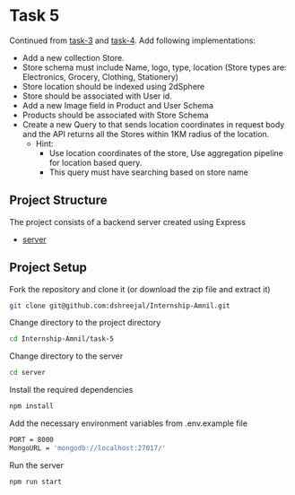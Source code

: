 # Task 5

Continued from [task-3](https://github.com/dshreejal/Internship-Amnil/tree/main/task-3) and [task-4](https://github.com/dshreejal/Internship-Amnil/tree/main/task-4). Add following implementations:

- Add a new collection Store.
- Store schema must include Name, logo, type, location (Store types are: Electronics, Grocery, Clothing, Stationery)
- Store location should be indexed using 2dSphere
- Store should be associated with User id.
- Add a new Image field in Product and User Schema
- Products should be associated with Store Schema
- Create a new Query to that sends location coordinates in request body and the API returns all the Stores within 1KM radius of the location.
  - Hint:
    - Use location coordinates of the store, Use aggregation pipeline for location based query.
    - This query must have searching based on store name

## Project Structure

The project consists of a backend server created using Express

- [server](https://github.com/dshreejal/Internship-Amnil/tree/main/task-5/server)

## Project Setup

Fork the repository and clone it (or download the zip file and extract it)

```bash
git clone git@github.com:dshreejal/Internship-Amnil.git
```

Change directory to the project directory

```bash
cd Internship-Amnil/task-5
```

Change directory to the server

```bash
cd server
```

Install the required dependencies

```bash
npm install
```

Add the necessary environment variables from .env.example file

```bash
PORT = 8000
MongoURL = 'mongodb://localhost:27017/'
```

Run the server

```bash
npm run start
```
